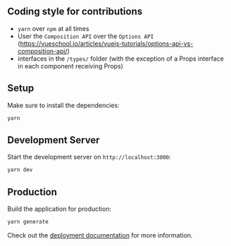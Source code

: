 ## Coding style for contributions

 - `yarn` over `npm` at all times
 - User the `Composition API` over the `Options API` (https://vueschool.io/articles/vuejs-tutorials/options-api-vs-composition-api/)
 - interfaces in the `/types/` folder (with the exception of a Props interface in each component receiving Props)

## Setup

Make sure to install the dependencies:

```bash
yarn
```

## Development Server

Start the development server on `http://localhost:3000`:

```bash
yarn dev
```

## Production

Build the application for production:

```bash
yarn generate
```

Check out the [deployment documentation](https://nuxt.com/docs/getting-started/deployment) for more information.
